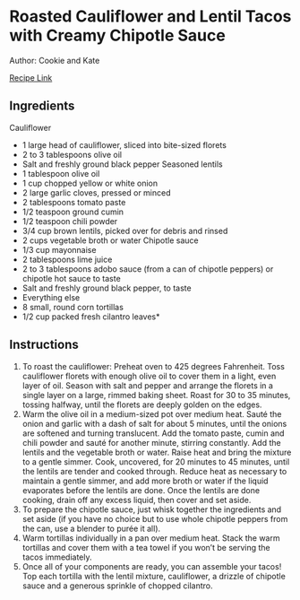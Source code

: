 # Roasted Cauliflower and Lentil Tacos with Creamy Chipotle Sauce

Author: Cookie and Kate

[Recipe Link](https://cookieandkate.com/roasted-cauliflower-and-lentil-tacos/print/23828/)

## Ingredients

Cauliflower
- 1 large head of cauliflower, sliced into bite-sized florets
- 2 to 3 tablespoons olive oil
- Salt and freshly ground black pepper
Seasoned lentils
- 1 tablespoon olive oil
- 1 cup chopped yellow or white onion
- 2 large garlic cloves, pressed or minced
- 2 tablespoons tomato paste
- 1/2 teaspoon ground cumin
- 1/2 teaspoon chili powder
- 3/4 cup brown lentils, picked over for debris and rinsed
- 2 cups vegetable broth or water
Chipotle sauce
- 1/3 cup mayonnaise
- 2 tablespoons lime juice
- 2 to 3 tablespoons adobo sauce (from a can of chipotle peppers) or chipotle hot sauce to taste
- Salt and freshly ground black pepper, to taste
- Everything else
- 8 small, round corn tortillas
- 1/2 cup packed fresh cilantro leaves*

## Instructions 
1. To roast the cauliflower: Preheat oven to 425 degrees Fahrenheit. Toss cauliflower florets with enough olive oil to cover them in a light, even layer of oil. Season with salt and pepper and arrange the florets in a single layer on a large, rimmed baking sheet. Roast for 30 to 35 minutes, tossing halfway, until the florets are deeply golden on the edges.
2. Warm the olive oil in a medium-sized pot over medium heat. Sauté the onion and garlic with a dash of salt for about 5 minutes, until the onions are softened and turning translucent. Add the tomato paste, cumin and chili powder and sauté for another minute, stirring constantly. Add the lentils and the vegetable broth or water. Raise heat and bring the mixture to a gentle simmer. Cook, uncovered, for 20 minutes to 45 minutes, until the lentils are tender and cooked through. Reduce heat as necessary to maintain a gentle simmer, and add more broth or water if the liquid evaporates before the lentils are done. Once the lentils are done cooking, drain off any excess liquid, then cover and set aside.
3. To prepare the chipotle sauce, just whisk together the ingredients and set aside (if you have no choice but to use whole chipotle peppers from the can, use a blender to purée it all).
4. Warm tortillas individually in a pan over medium heat. Stack the warm tortillas and cover them with a tea towel if you won’t be serving the tacos immediately.
5. Once all of your components are ready, you can assemble your tacos! Top each tortilla with the lentil mixture, cauliflower, a drizzle of chipotle sauce and a generous sprinkle of chopped cilantro.